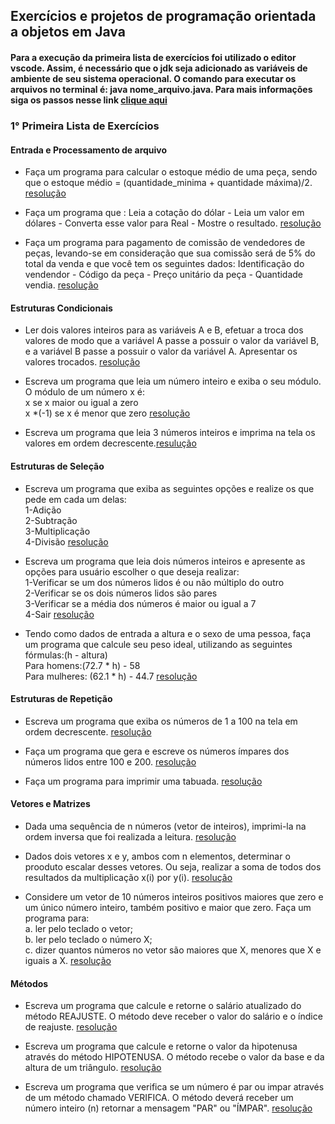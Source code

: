##  Exercícios e projetos  de programação orientada a objetos em Java
#### Para a execução da primeira lista de exercícios foi utilizado o editor vscode. Assim, é necessário que o jdk seja adicionado as variáveis de ambiente de seu sistema operacional. O comando para executar os arquivos no terminal é:  java nome_arquivo.java. Para mais informações siga os passos nesse link [clique aqui](https://www.youtube.com/watch?v=xUCGahzEM84)

### 1° Primeira Lista de Exercícios
#### Entrada e Processamento de arquivo
+ Faça um programa para calcular o estoque médio de uma peça, sendo que o estoque médio = (quantidade_minima + quantidade máxima)/2. [resolução](https://github.com/gutoFaria/Exercicios_e_Projetos_POO_Em_Java/blob/main/PrimeiraLista/exer1.java)

+ Faça um programa que : Leia a cotação do dólar - Leia um valor em dólares - Converta esse valor para Real - Mostre o resultado. [resolução](/PrimeiraLista/exer2.java)

+ Faça um programa para pagamento de comissão de vendedores de peças, levando-se em consideração que sua comissão será de 5% do total da venda e que você tem os seguintes dados: Identificação do vendendor - Código da peça - Preço unitário da peça - Quantidade vendia. [resolução](/PrimeiraLista/exer3.java)

#### Estruturas Condicionais
+ Ler dois valores inteiros para as variáveis A e B, efetuar a troca dos valores de modo que a variável A passe a possuir o valor da variável B, e a variável B passe a possuir o valor da variável A. Apresentar os valores trocados. [resolução](/PrimeiraLista/exer4.java)

+ Escreva um programa que leia um número inteiro e exiba o seu módulo. <br/>
O módulo de um número x é:<br/> 
x se x maior ou igual a zero <br/>
x *(-1) se x é menor que zero [resolução](/PrimeiraLista/exer5.java)

+ Escreva um programa que leia 3 números inteiros e imprima na tela os valores em ordem decrescente.[resulução](/PrimeiraLista/exer6.java)

#### Estruturas de Seleção
+ Escreva um programa que exiba as seguintes opções e realize os que pede em cada um delas:<br/>
1-Adição<br/>
2-Subtração<br/>
3-Multiplicação<br/>
4-Divisão [resolução](/PrimeiraLista/exer7.java)

+ Escreva um programa que leia dois números inteiros e apresente as opções para usuário escolher o que deseja realizar:<br/>
1-Verificar se um dos números lidos é ou não múltiplo do outro<br/>
2-Verificar se os dois números lidos são pares<br/>
3-Verificar se a média dos números é maior ou igual a 7<br/>
4-Sair [resolução](/PrimeiraLista/exer8.java)

+ Tendo como dados de entrada a altura e o sexo de uma pessoa, faça um programa que calcule seu peso ideal, utilizando as seguintes fórmulas:(h - altura)<br/>
Para homens:(72.7 * h) - 58 <br/>
Para mulheres: (62.1 * h) - 44.7 [resolução](/PrimeiraLista/exer8.java)

#### Estruturas de Repetição
+ Escreva um programa que exiba os números de 1 a 100 na tela em ordem decrescente. [resolução](/PrimeiraLista/exer10.java)

+ Faça um programa que gera e escreve os números ímpares dos números lidos entre 100 e 200. [resolução](/PrimeiraLista/exer11.java)

+ Faça um programa para imprimir uma tabuada. [resolução](/PrimeiraLista/exer12.java)

#### Vetores e Matrizes
+ Dada uma sequência de n números (vetor de inteiros), imprimi-la na ordem inversa que foi realizada a leitura. [resolução](/PrimeiraLista/exer13.java)

+ Dados dois vetores x e y, ambos com n elementos, determinar o prooduto escalar desses vetores. Ou seja, realizar a soma de todos dos resultados da multiplicação x(i) por y(i). [resolução](/PrimeiraLista/exer14.java) 

+ Considere um vetor de 10 números inteiros positivos maiores que zero e um único número inteiro, também positivo e maior que zero. Faça um programa para: <br/>
a. ler pelo teclado o vetor; <br/>
b. ler pelo teclado o número X; <br/>
c. dizer quantos números no vetor são maiores que X, menores que X e iguais a X. [resolução](/PrimeiraLista/exer15.java)

#### Métodos

+ Escreva um programa que calcule e retorne o salário atualizado do método REAJUSTE. O método deve receber o valor do salário e o índice de reajuste. [resolução](/PrimeiraLista/exer16.java)

+ Escreva um programa que calcule e retorne o valor da hipotenusa através do método HIPOTENUSA. O método recebe o valor da base e da altura de um triângulo. [resolução](/PrimeiraLista/exer17.java)

+ Escreva um programa que verifica se um número é par ou impar através de um método chamado VERIFICA. O método deverá receber um número inteiro (n) retornar a mensagem  "PAR" ou "ÍMPAR". [resolução](/PrimeiraLista/exer18.java)
